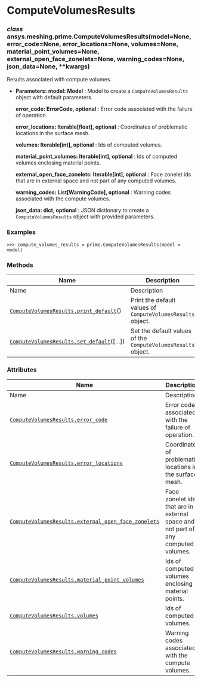 # ComputeVolumesResults

<a id="ansys.meshing.prime.ComputeVolumesResults"></a>

### *class* ansys.meshing.prime.ComputeVolumesResults(model=None, error_code=None, error_locations=None, volumes=None, material_point_volumes=None, external_open_face_zonelets=None, warning_codes=None, json_data=None, \*\*kwargs)

Results associated with compute volumes.

* **Parameters:**
  **model: Model**
  : Model to create a `ComputeVolumesResults` object with default parameters.

  **error_code: ErrorCode, optional**
  : Error code associated with the failure of operation.

  **error_locations: Iterable[float], optional**
  : Coordinates of problematic locations in the surface mesh.

  **volumes: Iterable[int], optional**
  : Ids of computed volumes.

  **material_point_volumes: Iterable[int], optional**
  : Ids of computed volumes enclosing material points.

  **external_open_face_zonelets: Iterable[int], optional**
  : Face zonelet ids that are in external space and not part of any computed volumes.

  **warning_codes: List[WarningCode], optional**
  : Warning codes associated with the compute volumes.

  **json_data: dict, optional**
  : JSON dictionary to create a `ComputeVolumesResults` object with provided parameters.

### Examples

```pycon
>>> compute_volumes_results = prime.ComputeVolumesResults(model = model)
```

<!-- !! processed by numpydoc !! -->

### Methods

| Name | Description |
|-----------------------------------------------------------------------------------------------------------------------------------------------------------------|---------------------------------------------------------------|
| Name | Description |
| [`ComputeVolumesResults.print_default`](ansys.meshing.prime.ComputeVolumesResults.print_default.md#ansys.meshing.prime.ComputeVolumesResults.print_default)()   | Print the default values of `ComputeVolumesResults` object.   |
| [`ComputeVolumesResults.set_default`](ansys.meshing.prime.ComputeVolumesResults.set_default.md#ansys.meshing.prime.ComputeVolumesResults.set_default)([...])    | Set the default values of the `ComputeVolumesResults` object. |

### Attributes

| Name | Description |
|-------------------------------------------------------------------------------------------------------------------------------------------------------------------------------------------------------|-----------------------------------------------------------------------------------|
| Name | Description |
| [`ComputeVolumesResults.error_code`](ansys.meshing.prime.ComputeVolumesResults.error_code.md#ansys.meshing.prime.ComputeVolumesResults.error_code)                                                    | Error code associated with the failure of operation.                              |
| [`ComputeVolumesResults.error_locations`](ansys.meshing.prime.ComputeVolumesResults.error_locations.md#ansys.meshing.prime.ComputeVolumesResults.error_locations)                                     | Coordinates of problematic locations in the surface mesh.                         |
| [`ComputeVolumesResults.external_open_face_zonelets`](ansys.meshing.prime.ComputeVolumesResults.external_open_face_zonelets.md#ansys.meshing.prime.ComputeVolumesResults.external_open_face_zonelets) | Face zonelet ids that are in external space and not part of any computed volumes. |
| [`ComputeVolumesResults.material_point_volumes`](ansys.meshing.prime.ComputeVolumesResults.material_point_volumes.md#ansys.meshing.prime.ComputeVolumesResults.material_point_volumes)                | Ids of computed volumes enclosing material points.                                |
| [`ComputeVolumesResults.volumes`](ansys.meshing.prime.ComputeVolumesResults.volumes.md#ansys.meshing.prime.ComputeVolumesResults.volumes)                                                             | Ids of computed volumes.                                                          |
| [`ComputeVolumesResults.warning_codes`](ansys.meshing.prime.ComputeVolumesResults.warning_codes.md#ansys.meshing.prime.ComputeVolumesResults.warning_codes)                                           | Warning codes associated with the compute volumes.                                |
<!-- vale on -->